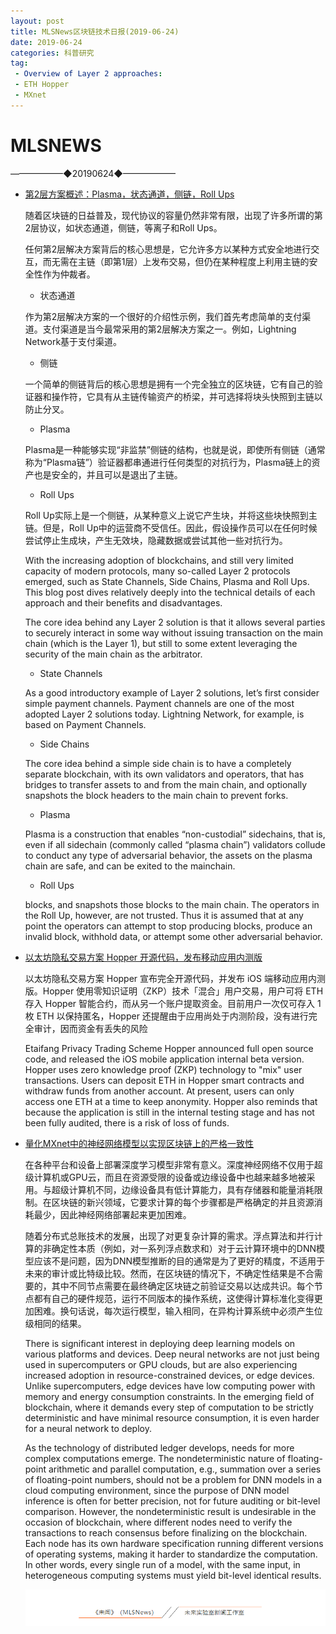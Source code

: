 ```yaml
---
layout: post
title: MLSNews区块链技术日报(2019-06-24)
date: 2019-06-24 
categories: 科普研究
tag:  
 - Overview of Layer 2 approaches:
 - ETH Hopper
 - MXnet
--- 
```

# ​MLSNEWS

——————◆20190624◆——————
* [第2层方案概述：Plasma，状态通道，侧链，Roll Ups](https://nearprotocol.com/blog/layer-2/)

  随着区块链的日益普及，现代协议的容量仍然非常有限，出现了许多所谓的第2层协议，如状态通道，侧链，等离子和Roll Ups。

  任何第2层解决方案背后的核心思想是，它允许多方以某种方式安全地进行交互，而无需在主链（即第1层）上发布交易，但仍在某种程度上利用主链的安全性作为仲裁者。
  * 状态通道
  
  作为第2层解决方案的一个很好的介绍性示例，我们首先考虑简单的支付渠道。支付渠道是当今最常采用的第2层解决方案之一。例如，Lightning Network基于支付渠道。
  * 侧链

  一个简单的侧链背后的核心思想是拥有一个完全独立的区块链，它有自己的验证器和操作符，它具有从主链传输资产的桥梁，并可选择将块头快照到主链以防止分叉。
  * Plasma

  Plasma是一种能够实现“非监禁”侧链的结构，也就是说，即使所有侧链（通常称为“Plasma链”）验证器都串通进行任何类型的对抗行为，Plasma链上的资产也是安全的，并且可以是退出了主链。
  * Roll Ups

  Roll Up实际上是一个侧链，从某种意义上说它产生块，并将这些块快照到主链。但是，Roll Up中的运营商不受信任。因此，假设操作员可以在任何时候尝试停止生成块，产生无效块，隐藏数据或尝试其他一些对抗行为。

  With the increasing adoption of blockchains, and still very limited capacity of modern protocols, many so-called Layer 2 protocols emerged, such as State Channels, Side Chains, Plasma and Roll Ups. This blog post dives relatively deeply into the technical details of each approach and their benefits and disadvantages.

  The core idea behind any Layer 2 solution is that it allows several parties to securely interact in some way without issuing transaction on the main chain (which is the Layer 1), but still to some extent leveraging the security of the main chain as the arbitrator.

  * State Channels

  As a good introductory example of Layer 2 solutions, let’s first consider simple payment channels. Payment channels are one of the most adopted Layer 2 solutions today. Lightning Network, for example, is based on Payment Channels.

  * Side Chains
  
  The core idea behind a simple side chain is to have a completely separate blockchain, with its own validators and operators, that has bridges to transfer assets to and from the main chain, and optionally snapshots the block headers to the main chain to prevent forks.
  * Plasma

  Plasma is a construction that enables “non-custodial” sidechains, that is, even if all sidechain (commonly called “plasma chain”) validators collude to conduct any type of adversarial behavior, the assets on the plasma chain are safe, and can be exited to the mainchain.
  
  *  Roll Ups

  blocks, and snapshots those blocks to the main chain. The operators in the Roll Up, however, are not trusted. Thus it is assumed that at any point the operators can attempt to stop producing blocks, produce an invalid block, withhold data, or attempt some other adversarial behavior.
* [以太坊隐私交易方案 Hopper 开源代码，发布移动应用内测版](https://medium.com/argenthq/introducing-hopper-mobile-web-friendly-privacy-for-ethereum-d02a8c400dad)

  以太坊隐私交易方案 Hopper 宣布完全开源代码，并发布 iOS 端移动应用内测版。Hopper 使用零知识证明（ZKP）技术「混合」用户交易，用户可将 ETH 存入 Hopper 智能合约，而从另一个账户提取资金。目前用户一次仅可存入 1 枚 ETH 以保持匿名，Hopper 还提醒由于应用尚处于内测阶段，没有进行完全审计，因而资金有丢失的风险

  Etaifang Privacy Trading Scheme Hopper announced full open source code, and released the iOS mobile application internal beta version. Hopper uses zero knowledge proof (ZKP) technology to "mix" user transactions. Users can deposit ETH in Hopper smart contracts and withdraw funds from another account. At present, users can only access one ETH at a time to keep anonymity. Hopper also reminds that because the application is still in the internal testing stage and has not been fully audited, there is a risk of loss of funds.
* [量化MXnet中的神经网络模型以实现区块链上的严格一致性](https://medium.com/apache-mxnet/quantizing-neural-network-models-in-mxnet-for-strict-consistency-on-blockchain-b5c950674866?nsukey=DSIYRmvZGS6V2ILcCAy5W6Kv967TWVKC0JUY2LR7neobW7%2Fw%2FvMLAgesfHMUXgZmlU4kJTf9Dyx0TktiV1TzVGcalc%2F8Fi57h0YrvSh8iLJwsSbDkdzz138OZWOvPcIqZFw%2BF3rJ%2FrgidaTqAlTTb4ShXR42R5X6tWFdskx0HOElUxUj%2FCJcn86cIuWGxAwdtAdaWoZPbUuSVLjdUM6AIQ%3D%3D)

  在各种平台和设备上部署深度学习模型非常有意义。深度神经网络不仅用于超级计算机或GPU云，而且在资源受限的设备或边缘设备中也越来越多地被采用。与超级计算机不同，边缘设备具有低计算能力，具有存储器和能量消耗限制。在区块链的新兴领域，它要求计算的每个步骤都是严格确定的并且资源消耗最少，因此神经网络部署起来更加困难。

  随着分布式总账技术的发展，出现了对更复杂计算的需求。浮点算法和并行计算的非确定性本质（例如，对一系列浮点数求和）对于云计算环境中的DNN模型应该不是问题，因为DNN模型推断的目的通常是为了更好的精度，不适用于未来的审计或比特级比较。然而，在区块链的情况下，不确定性结果是不合需要的，其中不同节点需要在最终确定区块链之前验证交易以达成共识。每个节点都有自己的硬件规范，运行不同版本的操作系统，这使得计算标准化变得更加困难。换句话说，每次运行模型，输入相同，在异构计算系统中必须产生位级相同的结果。

  There is significant interest in deploying deep learning models on various platforms and devices. Deep neural networks are not just being used in supercomputers or GPU clouds, but are also experiencing increased adoption in resource-constrained devices, or edge devices. Unlike supercomputers, edge devices have low computing power with memory and energy consumption constraints. In the emerging field of blockchain, where it demands every step of computation to be strictly deterministic and have minimal resource consumption, it is even harder for a neural network to deploy.

  As the technology of distributed ledger develops, needs for more complex computations emerge. The nondeterministic nature of floating-point arithmetic and parallel computation, e.g., summation over a series of floating-point numbers, should not be a problem for DNN models in a cloud computing environment, since the purpose of DNN model inference is often for better precision, not for future auditing or bit-level comparison. However, the nondeterministic result is undesirable in the occasion of blockchain, where different nodes need to verify the transactions to reach consensus before finalizing on the blockchain. Each node has its own hardware specification running different versions of operating systems, making it harder to standardize the computation. In other words, every single run of a model, with the same input, in heterogeneous computing systems must yield bit-level identical results. 
  
  ![](/image/footlogo.png)
